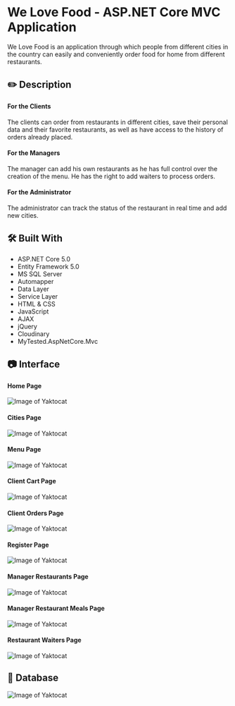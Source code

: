 # We Love Food - ASP.NET Core MVC Application
We Love Food is an application through which people from different cities in the country can easily and conveniently order food for home from different restaurants.

## ✏️ Description

#### For the Clients
The clients can order from restaurants in different cities, save their personal data and their favorite restaurants, as well as have access to the history of orders already placed.

#### For the Managers
The manager can add his own restaurants as he has full control over the creation of the menu. He has the right to add waiters to process orders.

#### For the Administrator
The administrator can track the status of the restaurant in real time and add new cities.

## 🛠️ Built With
* ASP.NET Core 5.0
* Entity Framework 5.0
* MS SQL Server
* Automapper
* Data Layer
* Service Layer
* HTML & CSS
* JavaScript
* AJAX
* jQuery
* Cloudinary
* MyTested.AspNetCore.Mvc

## 📷 Interface

#### Home Page
![Image of Yaktocat](https://github.com/dbegogow/We-Love-Food/blob/main/Images/home.png)


#### Cities Page
![Image of Yaktocat](https://github.com/dbegogow/We-Love-Food/blob/main/Images/cities.png)

#### Menu Page
![Image of Yaktocat](https://github.com/dbegogow/We-Love-Food/blob/main/Images/menu.png)

#### Client Cart Page
![Image of Yaktocat](https://github.com/dbegogow/We-Love-Food/blob/main/Images/cart.png)

#### Client Orders Page
![Image of Yaktocat](https://github.com/dbegogow/We-Love-Food/blob/main/Images/orders.png)

#### Register Page
![Image of Yaktocat](https://github.com/dbegogow/We-Love-Food/blob/main/Images/register.png)

#### Manager Restaurants Page
![Image of Yaktocat](https://github.com/dbegogow/We-Love-Food/blob/main/Images/manager-restaurants.png)

#### Manager Restaurant Meals Page
![Image of Yaktocat](https://github.com/dbegogow/We-Love-Food/blob/main/Images/meals.png)

#### Restaurant Waiters Page
![Image of Yaktocat](https://github.com/dbegogow/We-Love-Food/blob/main/Images/waiters.png)

## 💾 Database
![Image of Yaktocat](https://github.com/dbegogow/We-Love-Food/blob/main/Images/database.png)